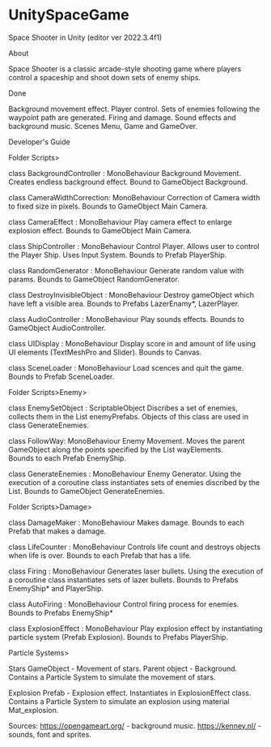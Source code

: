 # UnitySpaceGame
Space Shooter in Unity (editor ver 2022.3.4f1)

About

Space Shooter is a classic arcade-style shooting game where players control a spaceship and shoot down sets of enemy ships. 

Done

Background movement effect.
Player control.
Sets of enemies following the waypoint path are generated. 
Firing and damage.
Sound effects and background music.
Scenes Menu, Game and GameOver.


Developer's Guide

Folder Scripts>

class BackgroundController : MonoBehaviour
 	Background Movement. 
	Creates endless background effect.
	Bound to GameObject Background. 
	
class CameraWidthCorrection: MonoBehaviour
	Correction of Camera width to fixed size in pixels.
	Bounds to GameObject Main Camera. 

class CameraEffect : MonoBehaviour
	Play camera effect to enlarge explosion effect.
	Bounds to GameObject Main Camera. 

class ShipController : MonoBehaviour
	Control Player.
	Allows user to control the Player Ship. Uses Input System. 
	Bounds to Prefab PlayerShip.

class RandomGenerator : MonoBehaviour
	Generate random value with params.
	Bounds to GameObject RandomGenerator.

class DestroyInvisibleObject : MonoBehaviour
	Destroy gameObject which have left a visible area.
	Bounds to Prefabs LazerEnamy*, LazerPlayer.

class AudioController : MonoBehaviour
	Play sounds effects.
	Bounds to GameObject AudioController.

class UIDisplay : MonoBehaviour
	Display score in and amount of life using UI elements (TextMeshPro and Slider).
	Bounds to Canvas.

class SceneLoader : MonoBehaviour
	Load scences and quit the game.
	Bounds to Prefab SceneLoader.

Folder Scripts>Enemy>

class EnemySetObject : ScriptableObject
	Discribes a set of enemies, collects them in the List<GameObject> enemyPrefabs.
	Objects of this class are used in class GenerateEnemies.

class  FollowWay: MonoBehaviour
	Enemy Movement.
	Moves the parent GameObject along the points specified by the List<Transform> wayElements.  
	Bounds to each Prefab EnemyShip.

class GenerateEnemies : MonoBehaviour
	Enemy Generator.
	Using the execution of a coroutine class instantiates sets of enemies discribed by the List<EnemySetObject>.
	Bounds to GameObject GenerateEnemies. 

Folder Scripts>Damage>

class DamageMaker : MonoBehaviour
	Makes damage.
	Bounds to each Prefab that makes a damage.

class LifeCounter : MonoBehaviour
	Controls life count and destroys objects when life is over.
	Bounds to each Prefab that has a life.

class Firing : MonoBehaviour
	Generates laser bullets.
	Using the execution of a coroutine class instantiates sets of lazer bullets.
	Bounds to Prefabs EnemyShip* and PlayerShip.
	
class AutoFiring : MonoBehaviour
	Control firing process for enemies.
	Bounds to Prefabs EnemyShip*

class ExplosionEffect : MonoBehaviour
	Play explosion effect by instantiating particle system (Prefab Explosion).
	Bounds to Prefabs PlayerShip.




Particle Systems>

Stars GameObject - Movement of stars.
	Parent object - Background.
	Contains a Particle System to simulate the movement of stars.

Explosion Prefab - Explosion effect.
	Instantiates in ExplosionEffect class.
	Contains a Particle System to simulate an explosion using material Mat_explosion.

Sources:
https://opengameart.org/ - background music.
https://kenney.nl/ - sounds, font and sprites.

